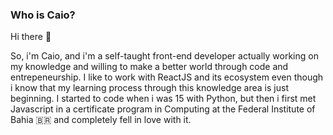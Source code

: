 ### Who is Caio?

Hi there 👋 

So, i'm Caio, and i'm a self-taught front-end developer actually working on my knowledge and willing to make a better world through code and entrepeneurship. I like to work with ReactJS and its ecosystem even though i know that my learning process through this knowledge area is just beginning. I started to code when i was 15 with Python, but then i first met Javascript in a certificate program in Computing at the Federal Institute of Bahia :brazil: and completely fell in love with it.
